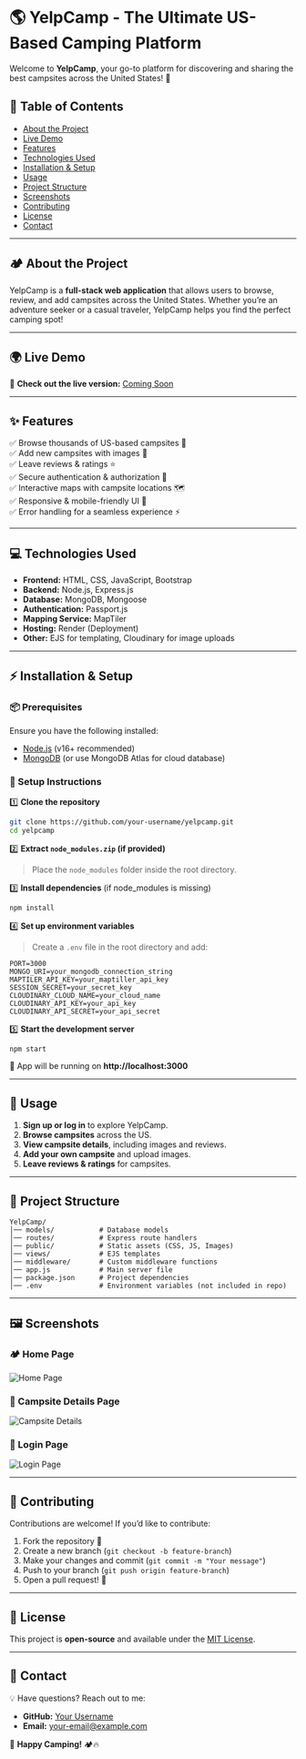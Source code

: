 # 🌎 YelpCamp - The Ultimate US-Based Camping Platform

Welcome to **YelpCamp**, your go-to platform for discovering and sharing the best campsites across the United States! 🚀



## 📌 Table of Contents
- [About the Project](#about-the-project)
- [Live Demo](#live-demo)
- [Features](#features)
- [Technologies Used](#technologies-used)
- [Installation & Setup](#installation--setup)
- [Usage](#usage)
- [Project Structure](#project-structure)
- [Screenshots](#screenshots)
- [Contributing](#contributing)
- [License](#license)
- [Contact](#contact)

---

## 🏕️ About the Project
YelpCamp is a **full-stack web application** that allows users to browse, review, and add campsites across the United States. Whether you’re an adventure seeker or a casual traveler, YelpCamp helps you find the perfect camping spot!

---

## 🌍 Live Demo
🚀 **Check out the live version:** [Coming Soon](#)

---

## ✨ Features
✅ Browse thousands of US-based campsites 🌲  
✅ Add new campsites with images 📸  
✅ Leave reviews & ratings ⭐  
✅ Secure authentication & authorization 🔐  
✅ Interactive maps with campsite locations 🗺️  
✅ Responsive & mobile-friendly UI 📱  
✅ Error handling for a seamless experience ⚡  

---

## 💻 Technologies Used
- **Frontend:** HTML, CSS, JavaScript, Bootstrap
- **Backend:** Node.js, Express.js
- **Database:** MongoDB, Mongoose
- **Authentication:** Passport.js
- **Mapping Service:** MapTiler
- **Hosting:** Render (Deployment)
- **Other:** EJS for templating, Cloudinary for image uploads

---

## ⚡ Installation & Setup

### 📦 Prerequisites
Ensure you have the following installed:
- [Node.js](https://nodejs.org/) (v16+ recommended)
- [MongoDB](https://www.mongodb.com/try/download/community) (or use MongoDB Atlas for cloud database)

### 🔧 Setup Instructions
1️⃣ **Clone the repository**
```bash
git clone https://github.com/your-username/yelpcamp.git
cd yelpcamp
```

2️⃣ **Extract `node_modules.zip` (if provided)**
> Place the `node_modules` folder inside the root directory.

3️⃣ **Install dependencies** (if node_modules is missing)
```bash
npm install
```

4️⃣ **Set up environment variables**
> Create a `.env` file in the root directory and add:
```env
PORT=3000
MONGO_URI=your_mongodb_connection_string
MAPTILER_API_KEY=your_maptiller_api_key
SESSION_SECRET=your_secret_key
CLOUDINARY_CLOUD_NAME=your_cloud_name
CLOUDINARY_API_KEY=your_api_key
CLOUDINARY_API_SECRET=your_api_secret
```

5️⃣ **Start the development server**
```bash
npm start
```
🚀 App will be running on **http://localhost:3000**

---

## 🎯 Usage
1. **Sign up or log in** to explore YelpCamp.
2. **Browse campsites** across the US.
3. **View campsite details**, including images and reviews.
4. **Add your own campsite** and upload images.
5. **Leave reviews & ratings** for campsites.

---

## 📂 Project Structure
```
YelpCamp/
│── models/           # Database models
│── routes/           # Express route handlers
│── public/           # Static assets (CSS, JS, Images)
│── views/            # EJS templates
│── middleware/       # Custom middleware functions
│── app.js            # Main server file
│── package.json      # Project dependencies
│── .env              # Environment variables (not included in repo)
```

---

## 🖼️ Screenshots

### 🏕️ Home Page
![Home Page](public/images/homepage.png)

### 📌 Campsite Details Page
![Campsite Details](public/images/campsite-details.png)

### 🔐 Login Page
![Login Page](public/images/login.png)

---

## 🤝 Contributing
Contributions are welcome! If you’d like to contribute:
1. Fork the repository 🍴
2. Create a new branch (`git checkout -b feature-branch`)
3. Make your changes and commit (`git commit -m "Your message"`)
4. Push to your branch (`git push origin feature-branch`)
5. Open a pull request! 🚀

---

## 📜 License
This project is **open-source** and available under the [MIT License](LICENSE).

---

## 📩 Contact
💡 Have questions? Reach out to me:
- **GitHub:** [Your Username](https://github.com/your-username)
- **Email:** your-email@example.com

🚀 **Happy Camping!** 🏕️🔥
